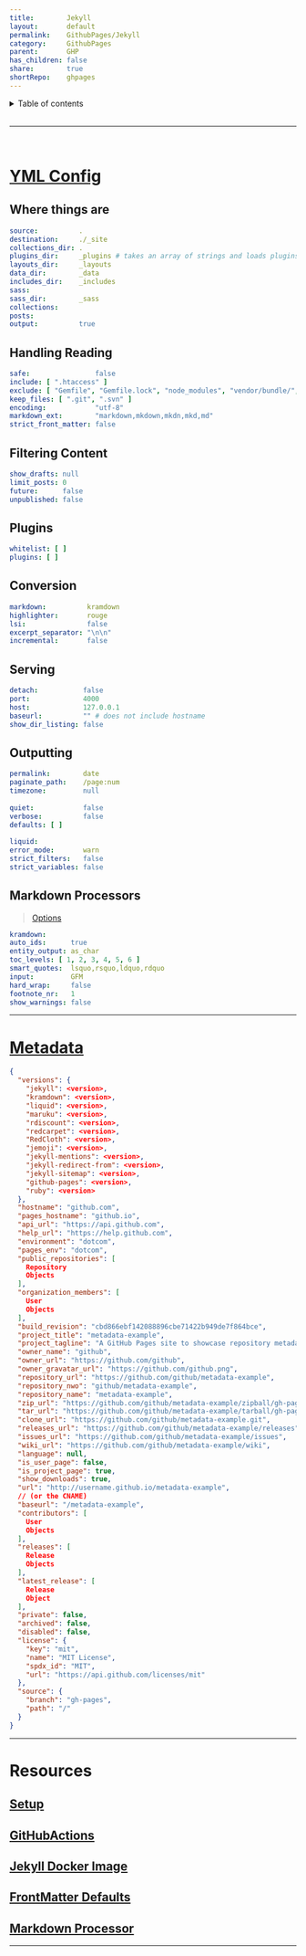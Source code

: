 ```yaml
---  
title:        Jekyll  
layout:       default  
permalink:    GithubPages/Jekyll  
category:     GithubPages  
parent:       GHP  
has_children: false  
share:        true  
shortRepo:    ghpages  
---  
```

  
  
<details markdown="block">        
<summary>        
Table of contents        
</summary>        
{: .text-delta }        
1. TOC        
{:toc}        
</details>        
  
<br/>        
  
***        
  
<br/>        
  
# [YML Config](https://jekyllrb.com/docs/configuration/default/)  
  
## Where things are  
  
```yaml      
source:          .  
destination:     ./_site  
collections_dir: .  
plugins_dir:     _plugins # takes an array of strings and loads plugins in that order      
layouts_dir:     _layouts  
data_dir:        _data  
includes_dir:    _includes  
sass:  
sass_dir:        _sass  
collections:  
posts:  
output:          true      
```      
  
## Handling Reading  
  
```yaml      
safe:                false  
include: [ ".htaccess" ]  
exclude: [ "Gemfile", "Gemfile.lock", "node_modules", "vendor/bundle/", "vendor/cache/", "vendor/gems/", "vendor/ruby/" ]  
keep_files: [ ".git", ".svn" ]  
encoding:            "utf-8"  
markdown_ext:        "markdown,mkdown,mkdn,mkd,md"  
strict_front_matter: false      
```      
  
## Filtering Content  
  
```yaml      
show_drafts: null  
limit_posts: 0  
future:      false  
unpublished: false      
```      
  
## Plugins  
  
```yaml      
whitelist: [ ]  
plugins: [ ]      
```      
  
## Conversion  
  
```yaml      
markdown:          kramdown  
highlighter:       rouge  
lsi:               false  
excerpt_separator: "\n\n"  
incremental:       false      
```      
  
## Serving  
  
```yaml      
detach:           false  
port:             4000  
host:             127.0.0.1  
baseurl:          "" # does not include hostname      
show_dir_listing: false      
```      
  
## Outputting  
  
```yaml      
permalink:        date  
paginate_path:    /page:num  
timezone:         null  
  
quiet:            false  
verbose:          false  
defaults: [ ]  
  
liquid:  
error_mode:       warn  
strict_filters:   false  
strict_variables: false      
```      
  
## Markdown Processors  
  
> [Options](https://kramdown.gettalong.org/options.html)  
  
```yaml      
kramdown:  
auto_ids:      true  
entity_output: as_char  
toc_levels: [ 1, 2, 3, 4, 5, 6 ]  
smart_quotes:  lsquo,rsquo,ldquo,rdquo  
input:         GFM  
hard_wrap:     false  
footnote_nr:   1  
show_warnings: false      
```      
  
      
---    
  
# [Metadata](https://jekyll.github.io/github-metadata/site.github/)  
  
```json      
{  
  "versions": {  
    "jekyll": <version>,  
    "kramdown": <version>,  
    "liquid": <version>,  
    "maruku": <version>,  
    "rdiscount": <version>,  
    "redcarpet": <version>,  
    "RedCloth": <version>,  
    "jemoji": <version>,  
    "jekyll-mentions": <version>,  
    "jekyll-redirect-from": <version>,  
    "jekyll-sitemap": <version>,  
    "github-pages": <version>,  
    "ruby": <version>  
  },  
  "hostname": "github.com",  
  "pages_hostname": "github.io",  
  "api_url": "https://api.github.com",  
  "help_url": "https://help.github.com",  
  "environment": "dotcom",  
  "pages_env": "dotcom",  
  "public_repositories": [  
    Repository  
    Objects  
  ],  
  "organization_members": [  
    User  
    Objects  
  ],  
  "build_revision": "cbd866ebf142088896cbe71422b949de7f864bce",  
  "project_title": "metadata-example",  
  "project_tagline": "A GitHub Pages site to showcase repository metadata",  
  "owner_name": "github",  
  "owner_url": "https://github.com/github",  
  "owner_gravatar_url": "https://github.com/github.png",  
  "repository_url": "https://github.com/github/metadata-example",  
  "repository_nwo": "github/metadata-example",  
  "repository_name": "metadata-example",  
  "zip_url": "https://github.com/github/metadata-example/zipball/gh-pages",  
  "tar_url": "https://github.com/github/metadata-example/tarball/gh-pages",  
  "clone_url": "https://github.com/github/metadata-example.git",  
  "releases_url": "https://github.com/github/metadata-example/releases",  
  "issues_url": "https://github.com/github/metadata-example/issues",  
  "wiki_url": "https://github.com/github/metadata-example/wiki",  
  "language": null,  
  "is_user_page": false,  
  "is_project_page": true,  
  "show_downloads": true,  
  "url": "http://username.github.io/metadata-example",  
  // (or the CNAME)      
  "baseurl": "/metadata-example",  
  "contributors": [  
    User  
    Objects  
  ],  
  "releases": [  
    Release  
    Objects  
  ],  
  "latest_release": [  
    Release  
    Object  
  ],  
  "private": false,  
  "archived": false,  
  "disabled": false,  
  "license": {  
    "key": "mit",  
    "name": "MIT License",  
    "spdx_id": "MIT",  
    "url": "https://api.github.com/licenses/mit"  
  },  
  "source": {  
    "branch": "gh-pages",  
    "path": "/"  
  }  
}      
```      
  
      
---    
  
# Resources  
  
## [Setup](https://docs.github.com/en/pages/setting-up-a-github-pages-site-with-jekyll/about-github-pages-and-jekyll)  
  
## [GitHubActions](https://jekyllrb.com/docs/continuous-integration/github-actions/)  
  
## [Jekyll Docker Image](https://github.com/envygeeks/jekyll-docker/blob/master/README.md)  
  
## [FrontMatter Defaults](https://jekyllrb.com/docs/configuration/front-matter-defaults/)  
  
## [Markdown Processor](https://jekyllrb.com/docs/configuration/markdown/)  
  
      
---